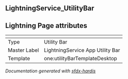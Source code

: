 ## LightningService_UtilityBar

## Lightning Page attributes

|<!-- -->|<!-- -->|
|:---|:---|
|Type| Utility Bar|
|Master Label|LightningService App Utility Bar|
|Template|one:utilityBarTemplateDesktop|




<!-- Page description -->


_Documentation generated with [sfdx-hardis](https://sfdx-hardis.cloudity.com)_
